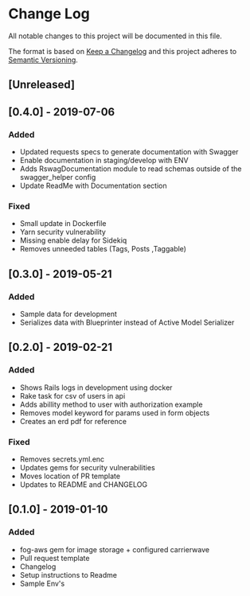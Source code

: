 # Change Log
All notable changes to this project will be documented in this file.

The format is based on [Keep a Changelog](http://keepachangelog.com/en/1.0.0/)
and this project adheres to [Semantic Versioning](http://semver.org/spec/v2.0.0.html).

## [Unreleased]

<!-- Note: Every project begins on version 0.1.0. Clear out the log below and start anew. Remove this message once completed. -->

## [0.4.0] - 2019-07-06
### Added
- Updated requests specs to generate documentation with Swagger
- Enable documentation in staging/develop with ENV
- Adds RswagDocumentation module to read schemas outside of the swagger_helper config
- Update ReadMe with Documentation section

### Fixed
- Small update in Dockerfile
- Yarn security vulnerability
- Missing enable delay for Sidekiq
- Removes unneeded tables (Tags, Posts ,Taggable)

## [0.3.0] - 2019-05-21
### Added
- Sample data for development
- Serializes data with Blueprinter instead of Active Model Serializer

## [0.2.0] - 2019-02-21
### Added
- Shows Rails logs in development using docker
- Rake task for csv of users in api
- Adds abillity method to user with authorization example
- Removes model keyword for params used in form objects
- Creates an erd pdf for reference

### Fixed
- Removes secrets.yml.enc
- Updates gems for security vulnerabilities
- Moves location of PR template
- Updates to README and CHANGELOG

## [0.1.0] - 2019-01-10
### Added
- fog-aws gem for image storage + configured carrierwave
- Pull request template
- Changelog
- Setup instructions to Readme
- Sample Env's
